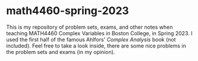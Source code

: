 # math4460-spring-2023

This is my repository of problem sets, exams, and other notes when teaching MATH4460 Complex Variables in Boston College, in Spring 2023. I used the first half of the famous Ahlfors' _Complex Analysis_ book (not included). Feel free to take a look inside, there are some nice problems in the problem sets and exams (in my opinion).
